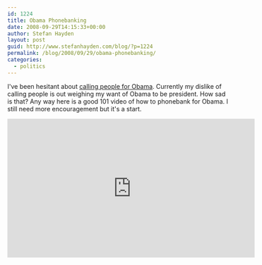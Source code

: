 ```yaml
---
id: 1224
title: Obama Phonebanking
date: 2008-09-29T14:15:33+00:00
author: Stefan Hayden
layout: post
guid: http://www.stefanhayden.com/blog/?p=1224
permalink: /blog/2008/09/29/obama-phonebanking/
categories:
  - politics
---
```

I've been hesitant about <a href="https://www.youtube.com/watch?v=-F1hYHnFnUk">calling people for Obama</a>. Currently my dislike of calling people is out weighing my want of Obama to be president. How sad is that? Any way here is a good 101 video of how to phonebank for Obama. I still need more encouragement but it's a start.

<iframe width="560" height="315" src="https://www.youtube.com/embed/-F1hYHnFnUk&hl=en&fs=1" title="YouTube video player" frameborder="0" allow="accelerometer; autoplay; clipboard-write; encrypted-media; gyroscope; picture-in-picture" allowfullscreen></iframe>
